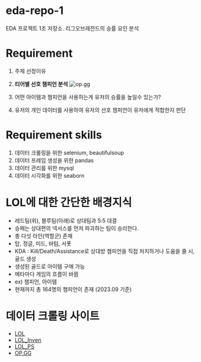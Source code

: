 # eda-repo-1
EDA 프로젝트 1조 저장소. 리그오브레전드의 승률 요인 분석

# Requirement
1. 주제 선정이유
2. **티어별 선호 챔피언 분석**
   ![op.gg]()

4. 어떤 아이템과 챔피언을 사용하는게 유저의 승률을 높일수 있는가?
5. 유저의 개인 데이터를 사용하여 유저의 선호 챔피언이 유저에게 적합한지 판단

# Requirement skills
1. 데이터 크롤링을 위한 selenium, beautifulsoup
2. 데이터 프레임 생성을 위한 pandas
3. 데이터 관리를 위한 mysql
4. 데이터 시각화를 위한 seaborn

# LOL에 대한 간단한 배경지식
- 레드팀(위), 블루팀(아래)로 상대팀과  5:5 대결
- 승패는 상대편의 넥서스를 먼저 파괴하는 팀이 승리한다.     
- 총 다섯 라인(역할군) 존재 
 - 탑, 정글, 미드, 바텀, 서폿 
- KDA : Kill/Death/Assistance로 상대방 챔피언을 직접 처치하거나 도움을 줄 시, 골드 생성 
- 생성된 골드로 아이템 구매 가능 
- 메타마다 게임의 흐름이 바뀜
 - ex) 챔피언, 아이템
- 현재까지 총 164명의 챔피언이 존재 (2023.09 기준)

# 데이터 크롤링 사이트
- [LOL](https://www.leagueoflegends.com/ko-kr/champions/)
- [LOL_Inven](https://lol.inven.co.kr/dataninfo/item/list.php)
- [LOL_PS](https://lol.ps/)
- [OP.GG](https://www.op.gg/)
